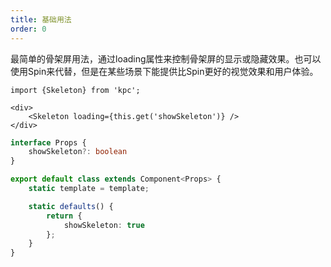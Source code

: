 ```yaml
---
title: 基础用法
order: 0
---
```


最简单的骨架屏用法，通过loading属性来控制骨架屏的显示或隐藏效果。也可以使用Spin来代替，但是在某些场景下能提供比Spin更好的视觉效果和用户体验。

```vdt
import {Skeleton} from 'kpc';

<div>
    <Skeleton loading={this.get('showSkeleton')} />
</div>
```

```ts
interface Props {
    showSkeleton?: boolean
}

export default class extends Component<Props> {
    static template = template;

    static defaults() {
        return {
            showSkeleton: true
        };
    }
}
```
